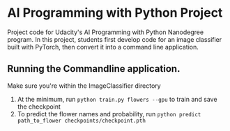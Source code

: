 # AI Programming with Python Project

Project code for Udacity's AI Programming with Python Nanodegree program. In this project, students first develop code for an image classifier built with PyTorch, then convert it into a command line application.

## Running the Commandline application.
Make sure you're within the ImageClassifier directory
1. At the minimum, run `python train.py flowers --gpu` to train and save the checkpoint
1. To predict the flower names and probability, run `python predict path_to_flower checkpoints/checkpoint.pth`


